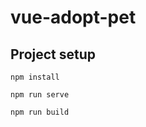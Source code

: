 # vue-adopt-pet

## Project setup
```
npm install
```

```
npm run serve
```

```
npm run build
```
